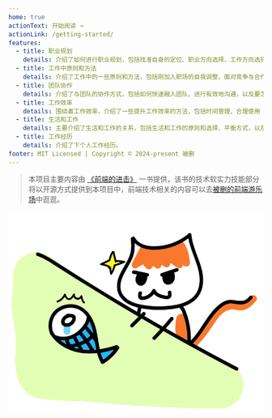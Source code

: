 ```yaml
---
home: true
actionText: 开始阅读 →
actionLink: /getting-started/
features:
  - title: 职业规划
    details: 介绍了如何进行职业规划，包括找准自身的定位、职业方向选择、工作方向选择，还有离职需要注意的一些事情。
  - title: 工作中原则和方法
    details: 介绍了工作中的一些原则和方法，包括刚加入职场的自我调整、面对竞争与合作的态度，以及如何进行可持续的成长。
  - title: 团队协作
    details: 介绍了与团队的协作方式，包括如何快速融入团队、进行有效地沟通，以及要怎样在团队中发挥出自己的价值。
  - title: 工作效率
    details: 围绕着工作效率，介绍了一些提升工作效率的方法，包括时间管理、合理使用 Todo List，让工作达到事半功倍的效果。
  - title: 生活和工作
    details: 主要介绍了生活和工作的关系，包括生活和工作的原则和选择、平衡方式，以及情绪管理。
  - title: 工作经历
    details: 介绍了下个人工作经历。
footer: MIT Licensed | Copyright © 2024-present 被删
---
```


> 本项目主要内容由 [《前端的进击》](https://www.ituring.com.cn/book/2942) 一书提供，该书的技术软实力技能部分将以开源方式提供到本项目中，前端技术相关的内容可以去[被删的前端游乐场](https://github.com/godbasin/front-end-playground)中逛逛。

<div style="text-align: center;">

![](./images/readme-0.png)

<br/>
<br/>
<br/>

</div>
